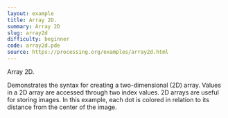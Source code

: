 ```yaml
---
layout: example
title: Array 2D.
summary: Array 2D
slug: array2d
difficulty: beginner
code: array2d.pde
source: https://processing.org/examples/array2d.html
---
```


Array 2D. 

 Demonstrates the syntax for creating a two-dimensional (2D) array. Values in a 2D array are accessed through two index values. 2D arrays are useful for storing images. In this example, each dot is colored in relation to its distance from the center of the image.
